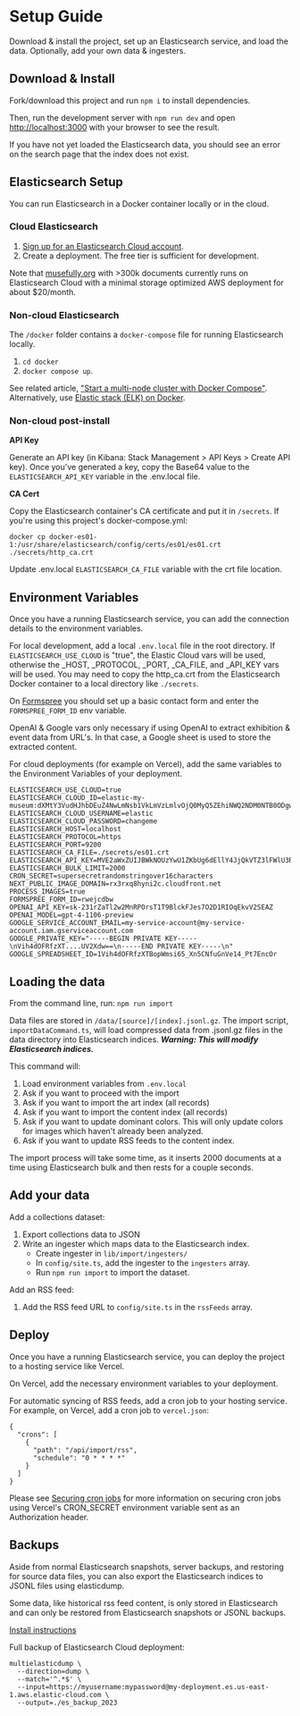 # Setup Guide

Download & install the project, set up an Elasticsearch service, and load the data. Optionally, add your own data & ingesters.

## Download & Install

Fork/download this project and run `npm i` to install dependencies.

Then, run the development server with `npm run dev` and open [http://localhost:3000](http://localhost:3000) with your browser to see the result.

If you have not yet loaded the Elasticsearch data, you should see an error on the search page that the index does not exist.

## Elasticsearch Setup

You can run Elasticsearch in a Docker container locally or in the cloud.

### Cloud Elasticsearch

1. [Sign up for an Elasticsearch Cloud account](https://cloud.elastic.co/).
2. Create a deployment. The free tier is sufficient for development.

Note that [musefully.org](https://musefully.org) with >300k documents currently runs on Elasticsearch Cloud with a minimal storage optimized AWS deployment for about $20/month.

### Non-cloud Elasticsearch

The `/docker` folder contains a `docker-compose` file for running Elasticsearch locally.

1. `cd docker`
2. `docker compose up`.

See related article, ["Start a multi-node cluster with Docker Compose"](https://www.elastic.co/guide/en/elasticsearch/reference/current/docker.html#docker-compose-file). Alternatively, use [Elastic stack (ELK) on Docker](https://github.com/deviantony/docker-elk).

### Non-cloud post-install

**API Key**

Generate an API key (in Kibana: Stack Management > API Keys > Create API key). Once you've generated a key, copy the Base64 value to the `ELASTICSEARCH_API_KEY` variable in the .env.local file.

**CA Cert**

Copy the Elasticsearch container's CA certificate and put it in `/secrets`. If you're using this project's docker-compose.yml:

`docker cp docker-es01-1:/usr/share/elasticsearch/config/certs/es01/es01.crt ./secrets/http_ca.crt`

Update .env.local `ELASTICSEARCH_CA_FILE` variable with the crt file location.

## Environment Variables

Once you have a running Elasticsearch service, you can add the connection details to the environment variables.

For local development, add a local `.env.local` file in the root directory. If `ELASTICSEARCH_USE_CLOUD` is "true", the Elastic Cloud vars will be used, otherwise the \_HOST, \_PROTOCOL, \_PORT, \_CA_FILE, and \_API_KEY vars will be used. You may need to copy the http_ca.crt from the Elasticsearch Docker container to a local directory like `./secrets`.

On [Formspree](https://formspree.io/) you should set up a basic contact form and enter the `FORMSPREE_FORM_ID` env variable.

OpenAI & Google vars only necessary if using OpenAI to extract exhibition & event data from URL's. In that case, a Google sheet is used to store the extracted content.

For cloud deployments (for example on Vercel), add the same variables to the Environment Variables of your deployment.

```
ELASTICSEARCH_USE_CLOUD=true
ELASTICSEARCH_CLOUD_ID=elastic-my-museum:dXMtY3VudHJhbDEuZ4NwLmNsb1VkLmVzLmlvOjQ0MyQ5ZEhiNWQ2NDM0NTB0ODgwOGE1MGVkZDViYzhjM2QwMSRjNmE2M2IwMmE3NDQ0YzU1YWU2YTg4YjI2ZTU5MzZmMg==
ELASTICSEARCH_CLOUD_USERNAME=elastic
ELASTICSEARCH_CLOUD_PASSWORD=changeme
ELASTICSEARCH_HOST=localhost
ELASTICSEARCH_PROTOCOL=https
ELASTICSEARCH_PORT=9200
ELASTICSEARCH_CA_FILE=./secrets/es01.crt
ELASTICSEARCH_API_KEY=MVE2aWxZUIJBWkNOUzYwU1ZKbUg6dEllY4JjQkVTZ3lFWlU3RRdLUm5mQQ==
ELASTICSEARCH_BULK_LIMIT=2000
CRON_SECRET=supersecretrandomstringover16characters
NEXT_PUBLIC_IMAGE_DOMAIN=rx3rxq8hyni2c.cloudfront.net
PROCESS_IMAGES=true
FORMSPREE_FORM_ID=rwejcdbw
OPENAI_API_KEY=sk-231rZaTl2w2MnRPOrsT1T9BlckFJes7O2D1RIOqEkvV2SEAZ
OPENAI_MODEL=gpt-4-1106-preview
GOOGLE_SERVICE_ACCOUNT_EMAIL=my-service-account@my-service-account.iam.gserviceaccount.com
GOOGLE_PRIVATE_KEY="-----BEGIN PRIVATE KEY-----\nVih4dOFRfzXT....UV2Xdw==\n-----END PRIVATE KEY-----\n"
GOOGLE_SPREADSHEET_ID=1Vih4dOFRfzXTBopWmsi65_Xn5CNfuGnVe14_Pt7EncOr
```

## Loading the data

From the command line, run: `npm run import`

Data files are stored in `/data/[source]/[index].jsonl.gz`.
The import script, `importDataCommand.ts`, will load compressed data from .jsonl.gz files in the data directory into Elasticsearch indices. **_Warning: This will modify Elasticsearch indices._**

This command will:

1. Load environment variables from `.env.local`
2. Ask if you want to proceed with the import
3. Ask if you want to import the art index (all records)
4. Ask if you want to import the content index (all records)
5. Ask if you want to update dominant colors. This will only update colors for images which haven't already been analyzed.
6. Ask if you want to update RSS feeds to the content index.

The import process will take some time, as it inserts 2000 documents at a time using Elasticsearch bulk and then rests for a couple seconds.

## Add your data

Add a collections dataset:

1. Export collections data to JSON
2. Write an ingester which maps data to the Elasticsearch index.
   - Create ingester in `lib/import/ingesters/`
   - In `config/site.ts`, add the ingester to the `ingesters` array.
   - Run `npm run import` to import the dataset.

Add an RSS feed:

1. Add the RSS feed URL to `config/site.ts` in the `rssFeeds` array.

## Deploy

Once you have a running Elasticsearch service, you can deploy the project to a hosting service like Vercel.

On Vercel, add the necessary environment variables to your deployment.

For automatic syncing of RSS feeds, add a cron job to your hosting service. For example, on Vercel, add a cron job to `vercel.json`:

```
{
  "crons": [
    {
      "path": "/api/import/rss",
      "schedule": "0 * * * *"
    }
  ]
}
```

Please see [Securing cron jobs](https://vercel.com/docs/cron-jobs/manage-cron-jobs#securing-cron-jobs) for more information on securing cron jobs using Vercel's CRON_SECRET environment variable sent as an Authorization header.

## Backups

Aside from normal Elasticsearch snapshots, server backups, and restoring for source data files, you can also export the Elasticsearch indices to JSONL files using elasticdump.

Some data, like historical rss feed content, is only stored in Elasticsearch and can only be restored from Elasticsearch snapshots or JSONL backups.

[Install instructions](https://github.com/elasticsearch-dump/elasticsearch-dump)

Full backup of Elasticsearch Cloud deployment:

```
multielasticdump \
  --direction=dump \
  --match='^.*$' \
  --input=https://myusername:mypassword@my-deployment.es.us-east-1.aws.elastic-cloud.com \
  --output=./es_backup_2023
```
